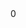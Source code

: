 <dec f='linux-5.3.1/drivers/md/dm-rq.c' l='19' type='struct mapped_device *'/>
<use f='linux-5.3.1/drivers/md/dm-rq.c' l='167' u='r' c='dm_end_request'/>
<use f='linux-5.3.1/drivers/md/dm-rq.c' l='197' u='r' c='dm_requeue_original_request'/>
<use f='linux-5.3.1/drivers/md/dm-rq.c' l='227' u='r' c='dm_done'/>
<use f='linux-5.3.1/drivers/md/dm-rq.c' l='230' u='r' c='dm_done'/>
<use f='linux-5.3.1/drivers/md/dm-rq.c' l='233' u='r' c='dm_done'/>
<use f='linux-5.3.1/drivers/md/dm-rq.c' l='268' u='r' c='dm_softirq_done'/>
<use f='linux-5.3.1/drivers/md/dm-rq.c' l='347' u='r' c='setup_clone'/>
<use f='linux-5.3.1/drivers/md/dm-rq.c' l='363' u='w' c='init_tio'/>
<use f='linux-5.3.1/drivers/md/dm-rq.c' l='388' u='r' c='map_request'/>
<use f='linux-5.3.1/drivers/md/dm-rq.c' l='480' u='w' c='dm_mq_init_request'/>
<use f='linux-5.3.1/drivers/md/dm-rq.c' l='495' u='r' c='dm_mq_queue_rq'/>
<offset>0</offset>
